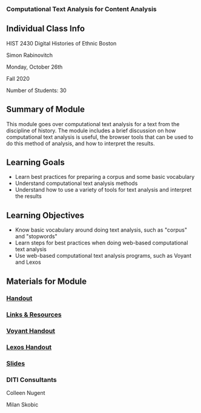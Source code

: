 <h3>Computational Text Analysis for Content Analysis</h3>

<h2>Individual Class Info</h2>

HIST 2430 Digital Histories of Ethnic Boston

Simon Rabinovitch

Monday, October 26th

Fall 2020

Number of Students: 30

<h2>Summary of Module</h2>

This module goes over computational text analysis for a text from the discipline of history. The module includes a brief discussion on how computational text analysis is useful, the browser tools that can be used to do this method of analysis, and how to interpret the results.

<h2>Learning Goals</h2>

* Learn best practices for preparing a corpus and some basic vocabulary
* Understand computational text analysis methods
* Understand how to use a variety of tools for text analysis and interpret the results

<h2>Learning Objectives</h2>

* Know basic vocabulary around doing text analysis, such as "corpus" and "stopwords"
* Learn steps for best practices when doing web-based computational text analysis
* Use web-based computational text analysis programs, such as Voyant and Lexos

<h2>Materials for Module</h2>

### [Handout](https://github.com/NULabNortheastern/digitalassignmentshowcase/blob/master/text-analysis/fa20-rabinovitch-hist2430-textanalysis/handout.pdf) 

### [Links & Resources](https://github.com/NULabNortheastern/digitalassignmentshowcase/blob/master/text-analysis/fa20-rabinovitch-hist2430-textanalysis/Links_Resources.pdf)

### [Voyant Handout](https://github.com/NULabNortheastern/digitalassignmentshowcase/blob/master/text-analysis/fa20-rabinovitch-hist2430-textanalysis/Voyant%20Handout.pdf)

### [Lexos Handout](https://github.com/NULabNortheastern/digitalassignmentshowcase/blob/master/text-analysis/fa20-rabinovitch-hist2430-textanalysis/Lexos_Handout.pdf)

### [Slides](https://github.com/NULabNortheastern/digitalassignmentshowcase/blob/master/text-analysis/fa20-rabinovitch-hist2430-textanalysis/slides.pdf)

<h3>DITI Consultants</h3>

Colleen Nugent

Milan Skobic